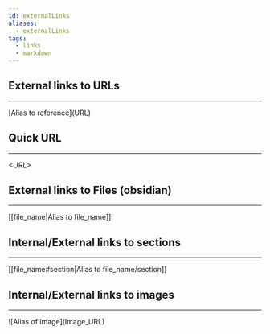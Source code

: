 ```yaml
---
id: externalLinks
aliases:
  - externalLinks
tags:
  - links
  - markdown
---
```

## External links to URLs
---
\[Alias to reference\](URL)

## Quick URL
---
\<URL\>

## External links to Files (obsidian)
---
\[\[file_name\|Alias to file_name\]\]

## Internal/External links to sections
---
\[\[file_name#section|Alias to file_name/section\]\]

## Internal/External links to images
---
\!\[Alias of image\](Image_URL)
